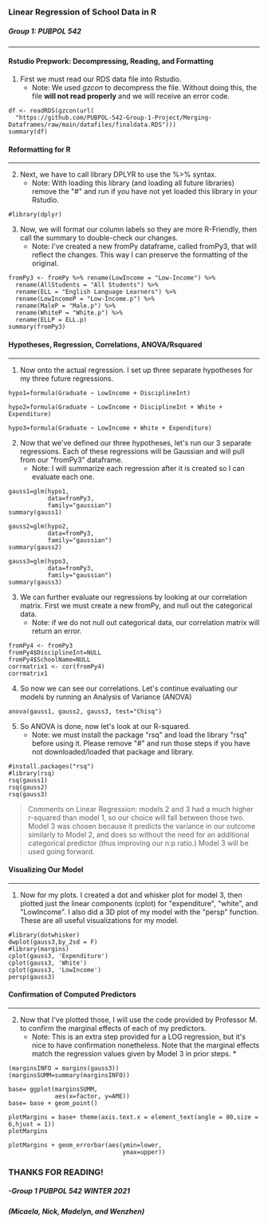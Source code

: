 ### Linear Regression of School Data in R
##### Group 1: PUBPOL 542
***
#### Rstudio Prepwork: Decompressing, Reading, and Formatting 

1. First we must read our RDS data file into Rstudio.  
    + Note: We used _gzcon_ to decompress the file. Without doing this, the file __will not read properly__ and we will receive an error code.  

```{r}
df <- readRDS(gzcon(url(
  "https://github.com/PUBPOL-542-Group-1-Project/Merging-Dataframes/raw/main/datafiles/finaldata.RDS")))
summary(df)
```
#### Reformatting for R
***  

2. Next, we have to call library DPLYR to use the %>% syntax.
    + Note: With loading this library (and loading all future libraries) remove the "#" and run if you have not yet loaded this library in your Rstudio.

```{r}
#library(dplyr)
```

3. Now, we will format our column labels so they are more R-Friendly, then call the summary to double-check our changes.
    + Note: I've created a new fromPy dataframe, called fromPy3, that will reflect the changes.  This way I can preserve the formatting of the original.  

```{r}
fromPy3 <- fromPy %>% rename(LowIncome = "Low-Income") %>% 
  rename(AllStudents = "All Students") %>% 
  rename(ELL = "English Language Learners") %>%
  rename(LowIncomeP = "Low-Income.p") %>%
  rename(MaleP = "Male.p") %>%
  rename(WhiteP = "White.p") %>%
  rename(ELLP = ELL.p)
summary(fromPy3)
```
#### Hypotheses, Regression, Correlations, ANOVA/Rsquared
***  

1. Now onto the actual regression.  I set up three separate hypotheses for my three future regressions.

```{r}
hypo1=formula(Graduate ~ LowIncome + DisciplineInt)

hypo2=formula(Graduate ~ LowIncome + DisciplineInt + White + Expenditure)

hypo3=formula(Graduate ~ LowIncome + White + Expenditure)
```

2. Now that we've defined our three hypotheses, let's run our 3 separate regressions. Each of these regressions will be Gaussian and will pull from our "fromPy3" dataframe.
    + Note: I will summarize each regression after it is created so I can evaluate each one.

```{r}
gauss1=glm(hypo1, 
           data=fromPy3,
           family="gaussian")
summary(gauss1)

gauss2=glm(hypo2,
           data=fromPy3,
           family="gaussian")
summary(gauss2)

gauss3=glm(hypo3,
           data=fromPy3,
           family="gaussian")
summary(gauss3)
```

3. We can further evaluate our regressions by looking at our correlation matrix. First we must create a new fromPy, and null out the categorical data.  
    + Note: if we do not null out categorical data, our correlation matrix will return an error.  
    
```{r}
fromPy4 <- fromPy3
fromPy4$DisciplineInt=NULL
fromPy4$SchoolName=NULL
corrmatrix1 <- cor(fromPy4)
corrmatrix1
```

4. So now we can see our correlations.  Let's continue evaluating our models by running an Analysis of Variance (ANOVA)

```{r}
anova(gauss1, gauss2, gauss3, test="Chisq")
```

5. So ANOVA is done, now let's look at our R-squared.
    + Note: we must install the package "rsq" and load the library "rsq" before using it. Please remove "#" and run those steps if you have not downloaded/loaded that package and library.

```{r}
#install.packages("rsq")
#library(rsq)
rsq(gauss1)
rsq(gauss2)
rsq(gauss3)
```

>Comments on Linear Regression: models 2 and 3 had a much higher r-squared than model 1, so our choice will fall between those two.  Model 3 was chosen because it predicts the variance in our outcome similarly to Model 2, and does so without the need for an additional categorical predictor (thus improving our n:p ratio.) Model 3 will be used going forward.  

#### Visualizing Our Model
***

1. Now for my plots.  I created a dot and whisker plot for model 3,
then plotted just the linear components (cplot) for "expenditure", "white", and
"LowIncome".  I also did a 3D plot of my model with the "persp" function.  
These are all useful visualizations for my model.  

```{r}
#library(dotwhisker)
dwplot(gauss3,by_2sd = F)
#library(margins)
cplot(gauss3, 'Expenditure')
cplot(gauss3, 'White')
cplot(gauss3, 'LowIncome')
persp(gauss3)

```

#### Confirmation of Computed Predictors
***

2. Now that I've plotted those, I will use the code provided by Professor M. 
to confirm the marginal effects of each of my predictors.  
    + Note: This is an extra step provided for a LOG regression, but it's nice to have 
confirmation nonetheless. Note that the marginal effects match the regression 
values given by Model 3 in prior steps.  *

```{r}
(marginsINFO = margins(gauss3))
(marginsSUMM=summary(marginsINFO))

base= ggplot(marginsSUMM,
             aes(x=factor, y=AME))
base= base + geom_point()

plotMargins = base+ theme(axis.text.x = element_text(angle = 80,size = 6,hjust = 1))
plotMargins

plotMargins + geom_errorbar(aes(ymin=lower, 
                                ymax=upper))
```


### THANKS FOR READING!

##### -Group 1 PUBPOL 542 WINTER 2021
##### (Micaela, Nick, Madelyn, and Wenzhen)


